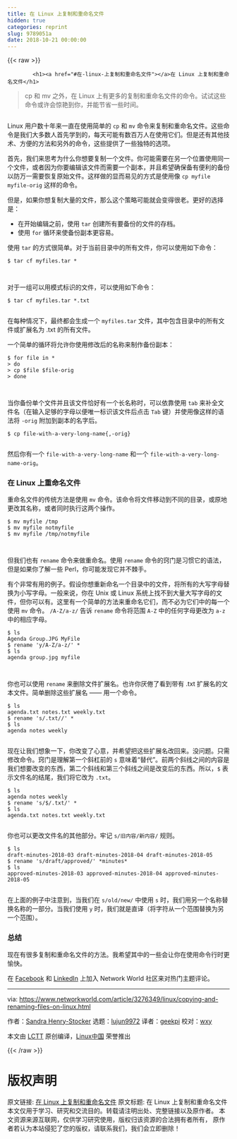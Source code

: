```yaml
---
title: 在 Linux 上复制和重命名文件
hidden: true
categories: reprint
slug: 9789051a
date: 2018-10-21 00:00:00
---
```


{{< raw >}}

            <h1><a href="#在-linux-上复制和重命名文件"></a>在 Linux 上复制和重命名文件</h1>
<blockquote>
<p>cp 和 mv 之外，在 Linux 上有更多的复制和重命名文件的命令。试试这些命令或许会惊艳到你，并能节省一些时间。</p>
</blockquote>
<p><a href="https://camo.githubusercontent.com/afe018523f7a501e21ab056c82671a29fe7ed4ae/68747470733a2f2f696d616765732e6964676573672e6e65742f696d616765732f61727469636c652f323031382f30352f74726565732d3130303735393431352d6c617267652e6a7067"><img src="https://p0.ssl.qhimg.com/t0126c18690638d3f6b.jpg" alt=""></a></p>
<p>Linux 用户数十年来一直在使用简单的 <code>cp</code> 和 <code>mv</code> 命令来复制和重命名文件。这些命令是我们大多数人首先学到的，每天可能有数百万人在使用它们。但是还有其他技术、方便的方法和另外的命令，这些提供了一些独特的选项。</p>
<p>首先，我们来思考为什么你想要复制一个文件。你可能需要在另一个位置使用同一个文件，或者因为你要编辑该文件而需要一个副本，并且希望确保备有便利的备份以防万一需要恢复原始文件。这样做的显而易见的方式是使用像 <code>cp myfile myfile-orig</code> 这样的命令。</p>
<p>但是，如果你想复制大量的文件，那么这个策略可能就会变得很老。更好的选择是：</p>
<ul>
<li>在开始编辑之前，使用 <code>tar</code> 创建所有要备份的文件的存档。</li>
<li>使用 <code>for</code> 循环来使备份副本更容易。</li>
</ul>
<p>使用 <code>tar</code> 的方式很简单。对于当前目录中的所有文件，你可以使用如下命令：</p>
<pre><code class="hljs shell"><span class="hljs-meta">$</span><span class="bash"> tar cf myfiles.tar *</span>

</code></pre><p>对于一组可以用模式标识的文件，可以使用如下命令：</p>
<pre><code class="hljs stylus">$ tar cf myfiles<span class="hljs-selector-class">.tar</span> *<span class="hljs-selector-class">.txt</span>

</code></pre><p>在每种情况下，最终都会生成一个 <code>myfiles.tar</code> 文件，其中包含目录中的所有文件或扩展名为 .txt 的所有文件。</p>
<p>一个简单的循环将允许你使用修改后的名称来制作备份副本：</p>
<pre><code class="hljs shell"><span class="hljs-meta">$</span><span class="bash"> <span class="hljs-keyword">for</span> file <span class="hljs-keyword">in</span> *</span>
<span class="hljs-meta">&gt;</span><span class="bash"> <span class="hljs-keyword">do</span></span>
<span class="hljs-meta">&gt;</span><span class="bash"> cp <span class="hljs-variable">$file</span> <span class="hljs-variable">$file</span>-orig</span>
<span class="hljs-meta">&gt;</span><span class="bash"> <span class="hljs-keyword">done</span></span>

</code></pre><p>当你备份单个文件并且该文件恰好有一个长名称时，可以依靠使用 <code>tab</code> 来补全文件名（在输入足够的字母以便唯一标识该文件后点击 <code>Tab</code> 键）并使用像这样的语法将 <code>-orig</code> 附加到副本的名字后。</p>
<pre><code class="hljs applescript">$ cp <span class="hljs-built_in">file</span>-<span class="hljs-keyword">with</span>-a-very-long-<span class="hljs-built_in">name</span>{,-orig}

</code></pre><p>然后你有一个 <code>file-with-a-very-long-name</code> 和一个 <code>file-with-a-very-long-name-orig</code>。</p>
<h3><a href="#在-linux-上重命名文件"></a>在 Linux 上重命名文件</h3>
<p>重命名文件的传统方法是使用 <code>mv</code> 命令。该命令将文件移动到不同的目录，或原地更改其名称，或者同时执行这两个操作。</p>
<pre><code class="hljs shell"><span class="hljs-meta">$</span><span class="bash"> mv myfile /tmp</span>
<span class="hljs-meta">$</span><span class="bash"> mv myfile notmyfile</span>
<span class="hljs-meta">$</span><span class="bash"> mv myfile /tmp/notmyfile</span>

</code></pre><p>但我们也有 <code>rename</code> 命令来做重命名。使用 <code>rename</code> 命令的窍门是习惯它的语法，但是如果你了解一些 Perl，你可能发现它并不棘手。</p>
<p>有个非常有用的例子。假设你想重新命名一个目录中的文件，将所有的大写字母替换为小写字母。一般来说，你在 Unix 或 Linux 系统上找不到大量大写字母的文件，但你可以有。这里有一个简单的方法来重命名它们，而不必为它们中的每一个使用 <code>mv</code> 命令。 <code>/A-Z/a-z/</code> 告诉 <code>rename</code> 命令将范围 <code>A-Z</code> 中的任何字母更改为 <code>a-z</code> 中的相应字母。</p>
<pre><code class="hljs shell"><span class="hljs-meta">$</span><span class="bash"> ls</span>
Agenda Group.JPG MyFile
<span class="hljs-meta">$</span><span class="bash"> rename <span class="hljs-string">'y/A-Z/a-z/'</span> *</span>
<span class="hljs-meta">$</span><span class="bash"> ls</span>
agenda group.jpg myfile

</code></pre><p>你也可以使用 <code>rename</code> 来删除文件扩展名。也许你厌倦了看到带有 .txt 扩展名的文本文件。简单删除这些扩展名 —— 用一个命令。</p>
<pre><code class="hljs shell"><span class="hljs-meta">$</span><span class="bash"> ls</span>
agenda.txt notes.txt weekly.txt
<span class="hljs-meta">$</span><span class="bash"> rename <span class="hljs-string">'s/.txt//'</span> *</span>
<span class="hljs-meta">$</span><span class="bash"> ls</span>
agenda notes weekly

</code></pre><p>现在让我们想象一下，你改变了心意，并希望把这些扩展名改回来。没问题。只需修改命令。窍门是理解第一个斜杠前的 <code>s</code> 意味着“替代”。前两个斜线之间的内容是我们想要改变的东西，第二个斜线和第三个斜线之间是改变后的东西。所以，<code>$</code> 表示文件名的结尾，我们将它改为 <code>.txt</code>。</p>
<pre><code class="hljs shell"><span class="hljs-meta">$</span><span class="bash"> ls</span>
agenda notes weekly
<span class="hljs-meta">$</span><span class="bash"> rename <span class="hljs-string">'s/$/.txt/'</span> *</span>
<span class="hljs-meta">$</span><span class="bash"> ls</span>
agenda.txt notes.txt weekly.txt

</code></pre><p>你也可以更改文件名的其他部分。牢记 <code>s/旧内容/新内容/</code> 规则。</p>
<pre><code class="hljs lsl">$ ls
draft-minutes<span class="hljs-number">-2018</span><span class="hljs-number">-03</span> draft-minutes<span class="hljs-number">-2018</span><span class="hljs-number">-04</span> draft-minutes<span class="hljs-number">-2018</span><span class="hljs-number">-05</span>
$ rename 's/draft/approved/' *minutes*
$ ls
approved-minutes<span class="hljs-number">-2018</span><span class="hljs-number">-03</span> approved-minutes<span class="hljs-number">-2018</span><span class="hljs-number">-04</span> approved-minutes<span class="hljs-number">-2018</span><span class="hljs-number">-05</span>

</code></pre><p>在上面的例子中注意到，当我们在 <code>s/old/new/</code> 中使用 <code>s</code> 时，我们用另一个名称替换名称的一部分。当我们使用 <code>y</code> 时，我们就是直译（将字符从一个范围替换为另一个范围）。</p>
<h3><a href="#总结"></a>总结</h3>
<p>现在有很多复制和重命名文件的方法。我希望其中的一些会让你在使用命令行时更愉快。</p>
<p>在 <a href="https://www.facebook.com/NetworkWorld/">Facebook</a> 和 <a href="https://www.linkedin.com/company/network-world">LinkedIn</a> 上加入 Network World 社区来对热门主题评论。</p>
<hr>
<p>via: <a href="https://www.networkworld.com/article/3276349/linux/copying-and-renaming-files-on-linux.html">https://www.networkworld.com/article/3276349/linux/copying-and-renaming-files-on-linux.html</a></p>
<p>作者：<a href="https://www.networkworld.com/author/Sandra-Henry_Stocker/">Sandra Henry-Stocker</a> 选题：<a href="https://github.com/lujun9972">lujun9972</a> 译者：<a href="https://github.com/geekpi">geekpi</a> 校对：<a href="https://github.com/wxy">wxy</a></p>
<p>本文由 <a href="https://github.com/LCTT/TranslateProject">LCTT</a> 原创编译，<a href="https://linux.cn/">Linux中国</a> 荣誉推出</p>

          
{{< /raw >}}

# 版权声明
原文链接: [在 Linux 上复制和重命名文件](https://www.zcfy.cc/article/copying-and-renaming-files-on-linux)
原文标题: 在 Linux 上复制和重命名文件
本文仅用于学习、研究和交流目的。转载请注明出处、完整链接以及原作者。
本文资源来源互联网，仅供学习研究使用，版权归该资源的合法拥有者所有，
原作者若认为本站侵犯了您的版权，请联系我们，我们会立即删除！
